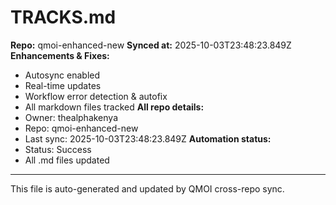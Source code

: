 # TRACKS.md

**Repo:** qmoi-enhanced-new
**Synced at:** 2025-10-03T23:48:23.849Z
**Enhancements & Fixes:**
- Autosync enabled
- Real-time updates
- Workflow error detection & autofix
- All markdown files tracked
**All repo details:**
- Owner: thealphakenya
- Repo: qmoi-enhanced-new
- Last sync: 2025-10-03T23:48:23.849Z
**Automation status:**
- Status: Success
- All .md files updated
---
This file is auto-generated and updated by QMOI cross-repo sync.
